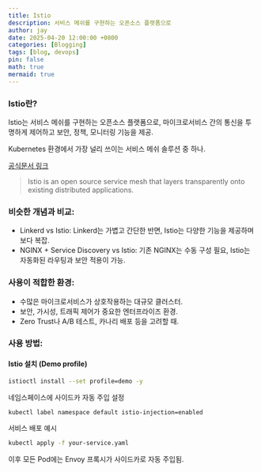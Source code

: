 ```yaml
---
title: Istio
description: 서비스 메쉬를 구현하는 오픈소스 플랫폼으로
author: jay
date: 2025-04-20 12:00:00 +0800
categories: [Blogging]
tags: [blog, devops]
pin: false
math: true
mermaid: true
---
```


### Istio란?
Istio는 서비스 메쉬를 구현하는 오픈소스 플랫폼으로, 마이크로서비스 간의 통신을 투명하게 제어하고 보안, 정책, 모니터링 기능을 제공.

Kubernetes 환경에서 가장 널리 쓰이는 서비스 메쉬 솔루션 중 하나.

[공식문서 링크](https://istio.io/latest/docs/overview/what-is-istio/)
> Istio is an open source service mesh that layers transparently onto existing distributed applications.

### 비슷한 개념과 비교:
- Linkerd vs Istio: Linkerd는 가볍고 간단한 반면, Istio는 다양한 기능을 제공하며 보다 복잡.
- NGINX + Service Discovery vs Istio: 기존 NGINX는 수동 구성 필요, Istio는 자동화된 라우팅과 보안 적용이 가능.

### 사용이 적합한 환경:
- 수많은 마이크로서비스가 상호작용하는 대규모 클러스터.
- 보안, 가시성, 트래픽 제어가 중요한 엔터프라이즈 환경.
- Zero Trust나 A/B 테스트, 카나리 배포 등을 고려할 때.

### 사용 방법:
#### Istio 설치 (Demo profile)
```bash
istioctl install --set profile=demo -y
```

네임스페이스에 사이드카 자동 주입 설정

```bash
kubectl label namespace default istio-injection=enabled
```

서비스 배포 예시

```bash
kubectl apply -f your-service.yaml
```

이후 모든 Pod에는 Envoy 프록시가 사이드카로 자동 주입됨.
